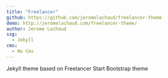 ```yaml
---
title: "Freelancer"
github: https://github.com/jeromelachaud/freelancer-theme
demo: http://jeromelachaud.com/freelancer-theme/
author: Jerome Lachaud
ssg:
  - Jekyll
cms:
  - No Cms
---
```


Jekyll theme based on Freelancer Start Bootstrap theme
